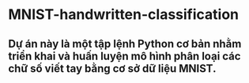 # MNIST-handwritten-classification
## Dự án này là một tập lệnh Python cơ bản nhằm triển khai và huấn luyện mô hình phân loại các chữ số viết tay bằng cơ sở dữ liệu MNIST.
